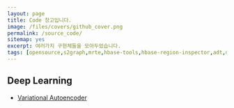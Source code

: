 ```yaml
---
layout: page
title: Code 창고입니다.
image: /files/covers/github_cover.png
permalink: /source_code/
sitemap: yes
excerpt: 여러가지 구현체들을 모아두었습니다.
tags: [opensource,s2graph,mrte,hbase-tools,hbase-region-inspector,adt,daum-editor]
---
```

<a id="forkme" href="https://github.com/kionkim"></a>

## Deep Learning

* [Variational Autoencoder](http://210.121.159.217:9090/kionkim/kyungbpook-lecture/blob/master/notebooks/VAE_using_MLP.ipynb)
